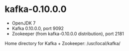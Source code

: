 # kafka-0.10.0.0

* OpenJDK 7
* Kafka 0.10.0.0, port 9092
* Zookeeper (from kafka-0.10.0.0 distribution), port 2181

Home directory for Kafka + Zookeeper: /usr/local/kafka/ 
